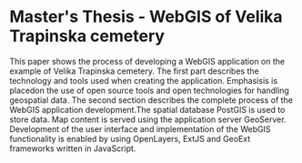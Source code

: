 # Master's Thesis - WebGIS of Velika Trapinska cemetery

This paper shows the process of developing a WebGIS application on the example of Velika Trapinska cemetery. The first part describes the technology and tools used when creating the application. Emphasisis is placedon the use of open source tools and open technologies for handling geospatial data. The second section describes the complete process of the WebGIS application development.The spatial database PostGIS is used to store data. Map content is served using the application server GeoServer. Development of the user interface and implementation of the WebGIS functionality is enabled by using OpenLayers, ExtJS and GeoExt frameworks written in JavaScript.
